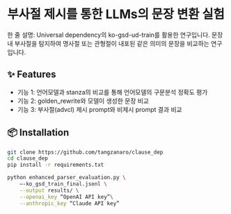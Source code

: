
# 부사절 제시를 통한 LLMs의 문장 변환 실험

한 줄 설명: 
Universal dependency의 ko-gsd-ud-train를 활용한 연구입니다.
문장 내 부사절을 탐지하여 명사절 또는 관형절이 내포된 같은 의미의 문장을 비교하는 연구입니다.

## ✨ Features
- 기능 1: 언어모델과 stanza의 비교를 통해 언어모델의 구문분석 정확도 평가
- 기능 2: golden_rewrite와 모델이 생성한 문장 비교
- 기능 3: 부사절(advcl) 제시 prompt와 비제시 prompt 결과 비교

## 📦 Installation
```bash
git clone https://github.com/tangzanaro/clause_dep
cd clause_dep
pip install -r requirements.txt

python enhanced_parser_evaluation.py \
    —-ko_gsd_train_final.jsonl \
    --output results/ \
    --openai_key “OpenAI API key”\
    --anthropic_key “Claude API key”

